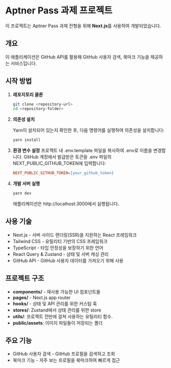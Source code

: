 # Aptner Pass 과제 프로젝트

이 프로젝트는 Aptner Pass 과제 전형을 위해 **Next.js**를 사용하여 개발되었습니다.

## 개요

이 애플리케이션은 GitHub API를 활용해 GitHub 사용자 검색, 북마크 기능을 제공하는 서비스입니다.

## 시작 방법

1. **레포지토리 클론**

   ```bash
   git clone <repository-url>
   cd <repository-folder>
   ```

2. **의존성 설치**

   Yarn이 설치되어 있는지 확인한 후, 다음 명령어를 실행하여 의존성을 설치합니다:

   ```bash
   yarn install
   ```

3. **환경 변수 설정**
   프로젝트 내 .env.template 파일을 복사하여 .env로 이름을 변경합니다.
   GitHub 계정에서 발급받은 토큰을 .env 파일의 NEXT_PUBLIC_GITHUB_TOKEN에 입력합니다:

   ```makefile
   NEXT_PUBLIC_GITHUB_TOKEN={your_github_token}
   ```

4. **개발 서버 실행**
   ```bash
   yarn dev
   ```
   애플리케이션은 http://localhost:3000에서 실행됩니다.

## 사용 기술

- Next.js - 서버 사이드 렌더링(SSR)을 지원하는 React 프레임워크
- Tailwind CSS - 유틸리티 기반의 CSS 프레임워크
- TypeScript - 타입 안정성을 보장하기 위한 언어
- React Query & Zustand - 상태 및 서버 캐싱 관리
- GitHub API - GitHub 사용자 데이터를 가져오기 위해 사용

## 프로젝트 구조

- **components/** - 재사용 가능한 UI 컴포넌트들
- **pages/** - Next.js app router
- **hooks/** - 상태 및 API 관리를 위한 커스텀 훅
- **stores/**: Zustand에서 상태 관리를 위한 store
- **utils/**: 프로젝트 전반에 걸쳐 사용하는 유틸리티 함수.
- **public/assets**: 이미지 파일들이 저장되는 폴더

## 주요 기능

- GitHub 사용자 검색 - GitHub 프로필을 검색하고 조회
- 북마크 기능 - 자주 보는 프로필을 북마크하여 빠르게 접근
